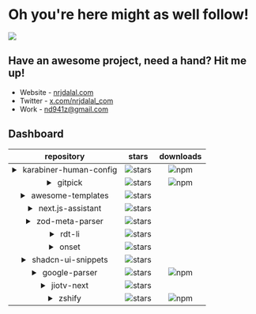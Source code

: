 # Oh you're here might as well follow!

![](https://rdt.li/gh-nrjdalal-visits)

## Have an awesome project, need a hand? Hit me up!

- Website - [nrjdalal.com](https://rdt.li/gh2nrjdalal)
- Twitter - [x.com/nrjdalal_com](https://rdt.li/x-nrjdalal)
- Work - [nd941z@gmail.com](mailto:nd941z@gmail.com)

## Dashboard

|                                  repository                                  |                                                  stars                                                  |                                        downloads                                        |
| :--------------------------------------------------------------------------: | :-----------------------------------------------------------------------------------------------------: | :-------------------------------------------------------------------------------------: |
| <details><summary>&nbsp;karabiner-human-config</summary>2025-02-07</details> | ![stars](https://img.shields.io/github/stars/nrjdalal/karabiner-human-config?label=&style=&color=white) | ![npm](https://img.shields.io/npm/dt/karabiner-human-config?label=&style=&color=white)  |
|        <details><summary>&nbsp;gitpick</summary>2025-01-15</details>         |        ![stars](https://img.shields.io/github/stars/nrjdalal/gitpick?label=&style=&color=white)         |         ![npm](https://img.shields.io/npm/dt/gitpick?label=&style=&color=white)         |
|   <details><summary>&nbsp;awesome-templates</summary>2025-01-15</details>    |   ![stars](https://img.shields.io/github/stars/nrjdalal/awesome-templates?label=&style=&color=white)    |                                                                                         |
|   <details><summary>&nbsp;next.js-assistant</summary>2025-01-10</details>    |   ![stars](https://img.shields.io/github/stars/nrjdalal/next.js-assistant?label=&style=&color=white)    |                                                                                         |
|    <details><summary>&nbsp;zod-meta-parser</summary>2025-01-07</details>     |    ![stars](https://img.shields.io/github/stars/nrjdalal/zod-meta-parser?label=&style=&color=white)     |                                                                                         |
|         <details><summary>&nbsp;rdt-li</summary>2023-11-05</details>         |         ![stars](https://img.shields.io/github/stars/nrjdalal/rdt-li?label=&style=&color=white)         |                                                                                         |
|         <details><summary>&nbsp;onset</summary>2023-11-02</details>          |         ![stars](https://img.shields.io/github/stars/nrjdalal/onset?label=&style=&color=white)          |                                                                                         |
|   <details><summary>&nbsp;shadcn-ui-snippets</summary>2023-10-27</details>   |   ![stars](https://img.shields.io/github/stars/nrjdalal/shadcn-ui-snippets?label=&style=&color=white)   |                                                                                         |
|     <details><summary>&nbsp;google-parser</summary>2023-06-14</details>      |     ![stars](https://img.shields.io/github/stars/nrjdalal/google-parser?label=&style=&color=white)      | ![npm](https://img.shields.io/npm/dt/@nrjdalal/google-parser?label=&style=&color=white) |
|       <details><summary>&nbsp;jiotv-next</summary>2022-08-28</details>       |       ![stars](https://img.shields.io/github/stars/nrjdalal/JioTV-Next?label=&style=&color=white)       |                                                                                         |
|         <details><summary>&nbsp;zshify</summary>2021-05-11</details>         |         ![stars](https://img.shields.io/github/stars/nrjdalal/zshify?label=&style=&color=white)         |         ![npm](https://img.shields.io/npm/dt/zshify?label=&style=&color=white)          |
